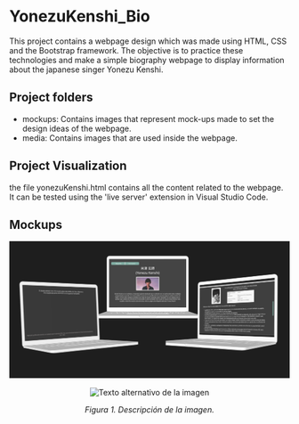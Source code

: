 # YonezuKenshi_Bio
This project contains a webpage design which was made using HTML, CSS and the Bootstrap framework. The objective is to practice these technologies and make a simple biography webpage to display information about the japanese singer Yonezu Kenshi.

## Project folders
* mockups: Contains images that represent mock-ups made to set the design ideas of the webpage.
* media: Contains images that are used inside the webpage.

## Project Visualization
the file yonezuKenshi.html contains all the content related to the webpage. It can be tested using the 'live server' extension in Visual Studio Code.

## Mockups
![General mock-up](https://github.com/fai-aher/YonezuKenshi_Bio/blob/main/mockups/general_mockup_laptop.png "General mock-up which shows the planned design.")

<div align="center">
  <img src="ruta/a/la/imagen.png" alt="Texto alternativo de la imagen" width="400">
  <p><em>Figura 1. Descripción de la imagen.</em></p>
</div>

